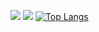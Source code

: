 ![](https://github-readme-stats-sigma-five.vercel.app/api?username=AnsaryTanvir&show_icons=true&theme=radical)
<img src="https://github-readme-stats-sigma-five.vercel.app/api/top-langs/?username=AnsaryTanvir&layout=compact&show_icons=true&theme=radical">
[![Top Langs](https://github-readme-stats-git-masterrstaa-rickstaa.vercel.app/api/top-langs/?username=AnsaryTanvir)](https://github.com/AnsaryTanvir/github-readme-stats)
